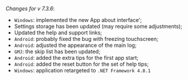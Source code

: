 _Changes for v 7.3.6_:
- `Windows`: implemented the new App about interface';
- Settings storage has been updated (may require some adjustments);
- Updated the help and support links;
- `Android`: probably fixed the bug with freezing touchscreen;
- `Android`: adjusted the appearance of the main log;
- `GMJ`: the skip list has been updated;
- `Android`: added the extra tips for the first app start;
- `Android`: added the reset button for the set of help tips;
- `Windows`: application retargeted to `.NET Framework 4.8.1`
